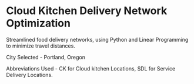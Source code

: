 # Cloud Kitchen Delivery Network Optimization
Streamlined food delivery networks, using Python and Linear Programming to minimize travel distances.

City Selected - Portland, Oregon

Abbreviations Used - CK for Cloud kitchen Locations, SDL for Service Delivery Locations.
